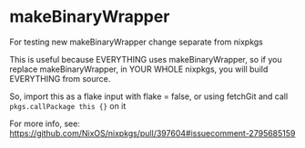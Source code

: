 # makeBinaryWrapper

For testing new makeBinaryWrapper change separate from nixpkgs

This is useful because EVERYTHING uses makeBinaryWrapper,
so if you replace makeBinaryWrapper, in YOUR WHOLE nixpkgs, you will build EVERYTHING from source.

So, import this as a flake input with flake = false, or using fetchGit and call `pkgs.callPackage this {}` on it

For more info, see: https://github.com/NixOS/nixpkgs/pull/397604#issuecomment-2795685159
